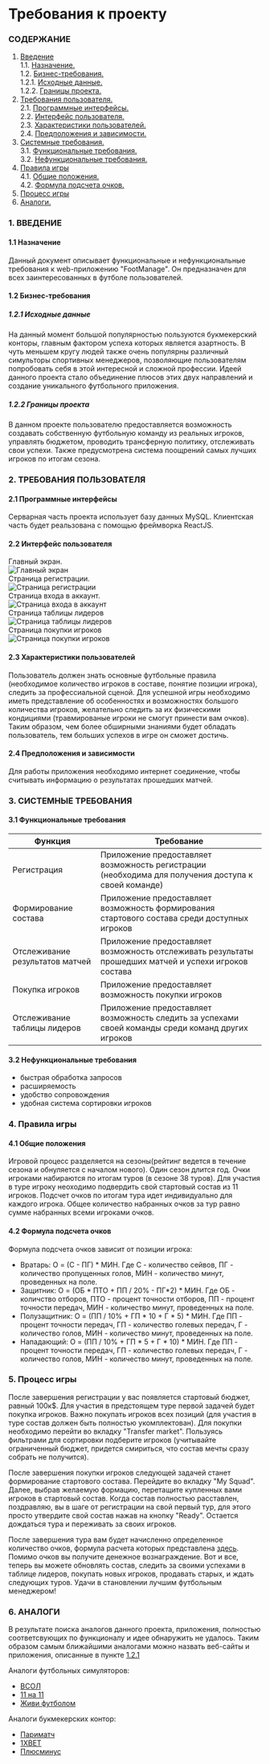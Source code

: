 # Требования к проекту
### СОДЕРЖАНИЕ
  1.  [Введение](#1)<br>
    1.1. [Назначение.](#1.1) <br>
    1.2. [Бизнес-требования.](#1.2) <br>
      1.2.1. [Исходные данные.](#1.2.1)<br>
      1.2.2. [Границы проекта.](#1.2.2) <br>
  2. [Требования пользователя.](#2) <br>
    2.1. [Программные интерфейсы.](#2.1)<br>
    2.2. [Интерфейс пользователя.](#2.2) <br>
    2.3. [Характеристики пользователей.](#2.3) <br>
    2.4. [Предположения и зависимости.](#2.4) <br>
  3. [Системные требования.](#3)<br>
    3.1. [Функциональные требования.](#3.1)<br>
    3.2. [Нефункциональные требования.](#3.2)<br>
  4. [Правила игры](#4)<br>
	4.1. [Общие положения.](#4.1)<br>
    4.2. [Формула подсчета очков.](#4.2)<br>
  5. [Процесс игры](#5)
  6. [Аналоги.](#6) 

### 1. ВВЕДЕНИЕ <a name="1"></a>
#### 1.1 Назначение <a name="1.1">
Данный документ описывает функциональные и нефункциональные требования к web-приложению "FootManage". Он предназначен для всех заинтересованных в футболе пользователей.
</a>

#### 1.2 Бизнес-требования <a name="1.2"></a>
##### 1.2.1 Исходные данные <a name="1.2.1">
На данный момент большой популярностью пользуются букмекерский конторы, главным фактором успеха которых является азартность. В чуть меньшем кругу людей также очень популярны различный симульторы спортивных менеджеров, позволяющие пользователям попробовать себя в этой интересной и сложной профессии. Идеей данного проекта стало объединение плюсов этих двух направлений и создание уникального футбольного приложения.
</a>

##### 1.2.2 Границы проекта <a name="1.2.2">
В данном проекте пользователю предоставляется возможность создавать собственную футбольную команду из реальных игроков, управлять бюджетом, проводить трансферную политику, отслеживать свои успехи. Также предусмотрена система поощрений самых лучших игроков по итогам сезона.
</a>

### 2. ТРЕБОВАНИЯ ПОЛЬЗОВАТЕЛЯ <a name="2"></a>
#### 2.1 Программные интерфейсы <a name="2.1">
Серварная часть проекта использует базу данных MySQL. Клиентская часть будет реальзована с помощью фреймворка ReactJS.
</a>

#### 2.2 Интерфейс пользователя <a name="2.2">
Главный экран.<br>
![Главный экран](https://github.com/GuzIlya/OnlineFootballManagingGame/blob/master/Mockups/MainPage.png)<br>
 Страница регистрации.<br>
![Страница регистрации](https://github.com/GuzIlya/OnlineFootballManagingGame/blob/master/Mockups/Registration.png)<br>
 Страница входа в аккаунт.<br>
![Страница входа в аккаунт](https://github.com/GuzIlya/OnlineFootballManagingGame/blob/master/Mockups/LogIn.png)<br>
 Страница таблицы лидеров<br>
![Страница таблицы лидеров](https://github.com/GuzIlya/OnlineFootballManagingGame/blob/master/Mockups/RatingTab.png)<br>
 Страница покупки игроков <br>
![Страница покупки игроков](https://github.com/GuzIlya/OnlineFootballManagingGame/blob/master/Mockups/TransferMarketTab.png)
</a>

#### 2.3 Характеристики пользователей <a name="2.3"></a>
Пользователь должен знать основные футбольные правила (необходимое количество игроков в составе, понятие позиции игрока), следить за профессиальной сценой. Для успешной игры необходимо иметь представление об особенностях и возможностях большого количества игроков, желательно следить за их физическими кондициями (травмированые игроки не смогут принести вам очков). Таким образом, чем более обширными знаниями будет обладать пользователь, тем больших успехов в игре он сможет достичь.
</a>

#### 2.4 Предположения и зависимости <a name="2.4">
Для работы приложения необходимо интернет соединение, чтобы считывать информацию о результатах прошедших матчей. 
</a>

### 3. СИСТЕМНЫЕ ТРЕБОВАНИЯ <a name="3">
</a>

#### 3.1 Функциональные требования <a name="3.1"></a>
  | Функция | Требование |
  |---|---|
  | Регистрация | Приложение предоставляет возможность регистрации (необходима для получения доступа к своей команде) 
  | Формирование состава  | Приложение предоставляет возможность формирования стартового состава среди доступных игроков 
  | Отслеживание результатов матчей | Приложение предоставляет возможность отслеживать результаты прошедших матчей и успехи игроков состава
  | Покупка игроков | Приложение предоставляет возможность покупки игроков
  | Отслеживание таблицы лидеров | Приложение предоставляет возможность следить за успехами своей команды среди команд других игроков
  
#### 3.2 Нефункциональные требования <a name="3.2"></a>
- быстрая обработка запросов
- расширяемость
- удобство сопровождения
- удобная система сортировки игроков

### 4. Правила игры <a name="4"> </a>
#### 4.1 Общие положения <a name="4.1"></a>
Игровой процесс разделяется на сезоны(рейтинг ведется в течение сезона и обнуляется с началом нового). Один сезон длится год. Очки игроками набираются по итогам туров (в сезоне 38 туров). Для участия в туре игроку неоходимо подвердить свой стартовый состав из 11 игроков. Подсчет очков по итогам тура идет индивидуально для каждого игрока. Общее количество набранных очков за тур равно сумме набранных всеми игроками очков. 
#### 4.2 Формула подсчета очков <a name="4.2"></a>
Формула подсчета очков зависит от позиции игрока:
- Вратарь: О = (С - ПГ) * МИН. Где С - количество сейвов, ПГ - количество пропущенных голов, МИН - количество минут, проведенных на поле.
- Защитник: О = (ОБ * ПТО + ПП / 20% - ПГ*2) * МИН. Где ОБ - количство отборов, ПТО - процент точности отборов, ПП - процент точности передач, МИН - количество минут, проведенных на поле.
- Полузащитник: О = (ПП / 10% + ГП * 10 + Г * 5) * МИН. Где ПП - процент точности передач, ГП - количество голевых передач, Г - количество голов, МИН - количество минут, проведенных на поле. 
- Нападающий: О = (ПП / 10% + ГП * 5 + Г * 10) * МИН. Где ПП - процент точности передач, ГП - количество голевых передач, Г - количество голов, МИН - количество минут, проведенных на поле. 

### 5. Процесс игры <a name="5">
После завершения регистрации у вас появляется стартовый бюджет, равный 100к$. Для участия в предстоящем туре первой задачей будет покупка игроков. Важно покупать игроков всех позиций (для участия в туре состав должен быть полностью укомплектован). Для покупки необходимо перейти во вкладку "Transfer market". Пользуясь фильтрами для сортировки подберите игроков (учитывайте ограниченный бюджет, придется смириться, что состав мечты сразу собрать не получится). 

После завершения покупки игроков следующей задачей станет формирование стартового состава. Перейдите во вкладку "My Squad". Далее, выбрав желаемую формацию, перетащите купленных вами игроков в стартовый состав. Когда состав полностью расставлен, поздравляю, вы в шаге от регистрации на свой первый тур, для этого просто утвердите свой состав нажав на кнопку "Ready". Остается дождаться тура и переживать за своих игроков.

После завершения тура вам будет начисленно определенное количество очков, формула расчета которых представлена [здесь](#4.2). Помимо очков вы получите денежное вознаграждение. Вот и все, теперь вы можете обновлять состав, следить за своими успехами в таблице лидеров, покупать новых игроков, продавать старых, и ждать следующих туров. Удачи в становлении лучшим футбольным менеджером!



### 6. АНАЛОГИ <a name="6">
В результате поиска аналогов данного проекта, приложения, полностью соответсвующих по функционалу и идее обнаружить не удалось. Таким образом самым ближайшими аналогами можно назвать веб-сайты и приложения, описанные в пункте [1.2.1](#1.2.1)

Аналоги футбольных симуляторов:
- [ВСОЛ](https://www.virtualsoccer.ru/)
- [11 на 11](http://11x11.ru/index.php)
- [Живи футболом](https://soccerlife.ru/)

Аналоги букмекерских контор:
- [Париматч](https://www.parimatch.by/)
- [1XBET](https://1xbet.com/by/)
- [Плюсминус](http://plusminus.by/)
</a>
